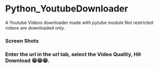 # Python_YoutubeDownloader
A Youtube Videos downloader made with pytube module
Not restricted videos are downloaded only.

### Screen Shots


### Enter the url in the url tab, select the Video Quality, Hit Download 😁😁😁.
